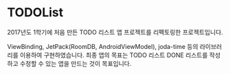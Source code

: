 # TODOList
2017년도 1학기에 처음 만든 TODO 리스트 앱 프로젝트를 리펙토링한 프로젝트입니다.

ViewBinding, JetPack(RoomDB, AndroidViewModel), joda-time 등의 라이브러리를 이용하여 구현하였습니다.
최종 앱의 목표는 TODO 리스트 DONE 리스트를 작성하고 수정할 수 있는 앱을 만드는 것이 목표입니다.
